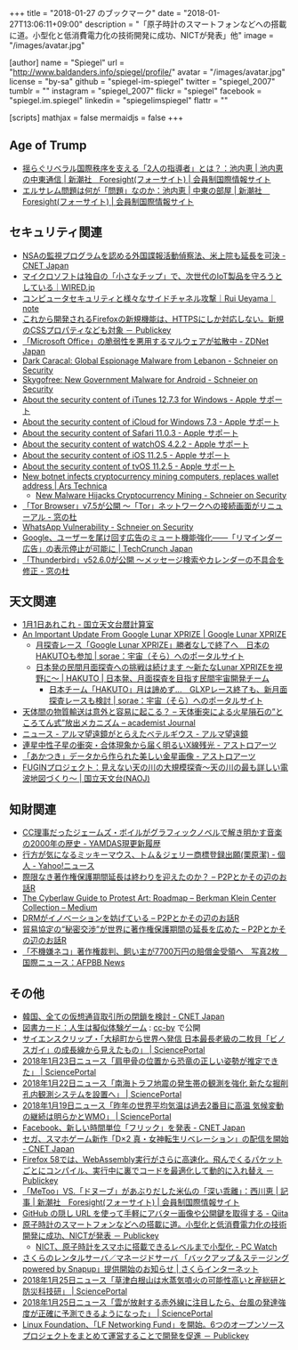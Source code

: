 +++
title = "2018-01-27 のブックマーク"
date =  "2018-01-27T13:06:11+09:00"
description = "「原子時計のスマートフォンなどへの搭載に道。小型化と低消費電力化の技術開発に成功、NICTが発表」他"
image = "/images/avatar.jpg"

[author]
name      = "Spiegel"
url       = "http://www.baldanders.info/spiegel/profile/"
avatar    = "/images/avatar.jpg"
license   = "by-sa"
github    = "spiegel-im-spiegel"
twitter   = "spiegel_2007"
tumblr    = ""
instagram = "spiegel_2007"
flickr    = "spiegel"
facebook  = "spiegel.im.spiegel"
linkedin  = "spiegelimspiegel"
flattr    = ""

[scripts]
  mathjax = false
  mermaidjs = false
+++

## Age of Trump

- [揺らぐリベラル国際秩序を支える「2人の指導者」とは？：池内恵 | 池内恵の中東通信 | 新潮社　Foresight(フォーサイト) | 会員制国際情報サイト](http://www.fsight.jp/articles/-/43242)
- [エルサレム問題は何が「問題」なのか：池内恵 | 中東の部屋 | 新潮社　Foresight(フォーサイト) | 会員制国際情報サイト](http://www.fsight.jp/articles/-/43091)

## セキュリティ関連

- [NSAの監視プログラムを認める外国諜報活動偵察法、米上院も延長を可決 - CNET Japan](https://japan.cnet.com/article/35113413/)
- [マイクロソフトは独自の「小さなチップ」で、次世代のIoT製品を守ろうとしている｜WIRED.jp](https://wired.jp/2018/01/21/project-sopris-iot-security/)
- [コンピュータセキュリティと様々なサイドチャネル攻撃｜Rui Ueyama｜note](https://note.mu/ruiu/n/nb13737bb27dd)
- [これから開発されるFirefoxの新規機能は、HTTPSにしか対応しない。新規のCSSプロパティなども対象 － Publickey](http://www.publickey1.jp/blog/18/firefoxhttpscss.html)
- [「Microsoft Office」の脆弱性を悪用するマルウェアが拡散中 - ZDNet Japan](https://japan.zdnet.com/article/35113478/)
- [Dark Caracal: Global Espionage Malware from Lebanon - Schneier on Security](https://www.schneier.com/blog/archives/2018/01/dark_caracal_gl.html)
- [Skygofree: New Government Malware for Android - Schneier on Security](https://www.schneier.com/blog/archives/2018/01/skygofree_new_g.html)
- [About the security content of iTunes 12.7.3 for Windows - Apple サポート](https://support.apple.com/ja-jp/HT208474)
- [About the security content of iCloud for Windows 7.3 - Apple サポート](https://support.apple.com/ja-jp/HT208473)
- [About the security content of Safari 11.0.3 - Apple サポート](https://support.apple.com/ja-jp/HT208475)
- [About the security content of watchOS 4.2.2 - Apple サポート](https://support.apple.com/ja-jp/HT208464)
- [About the security content of iOS 11.2.5 - Apple サポート](https://support.apple.com/ja-jp/HT208463)
- [About the security content of tvOS 11.2.5 - Apple サポート](https://support.apple.com/ja-jp/HT208462)
- [New botnet infects cryptocurrency mining computers, replaces wallet address | Ars Technica](https://arstechnica.com/information-technology/2018/01/in-the-wild-malware-preys-on-computers-dedicated-to-mining-cryptocurrency/)
    - [New Malware Hijacks Cryptocurrency Mining - Schneier on Security](https://www.schneier.com/blog/archives/2018/01/new_malware_hij.html)
- [「Tor Browser」v7.5が公開 ～「Tor」ネットワークへの接続画面がリニューアル - 窓の杜](https://forest.watch.impress.co.jp/docs/news/1102663.html)
- [WhatsApp Vulnerability - Schneier on Security](https://www.schneier.com/blog/archives/2018/01/whatsapp_vulner.html)
- [Google、ユーザーを尾け回す広告のミュート機能強化――「リマインダー広告」の表示停止が可能に  |  TechCrunch Japan](http://jp.techcrunch.com/2018/01/26/2018-01-25-google-expands-controls-to-let-you-mute-those-annoying-ads-that-follow-you-on-every-site/)
- [「Thunderbird」v52.6.0が公開 ～メッセージ検索やカレンダーの不具合を修正 - 窓の杜](https://forest.watch.impress.co.jp/docs/news/1103275.html)

## 天文関連

- [1月1日あれこれ - 国立天文台暦計算室](http://eco.mtk.nao.ac.jp/koyomi/topics/html/topics1994.html)
- [An Important Update From Google Lunar XPRIZE | Google Lunar XPRIZE](https://lunar.xprize.org/news/blog/important-update-google-lunar-xprize)
    - [月探査レース「Google Lunar XPRIZE」勝者なしで終了へ　日本のHAKUTOも参加 | sorae：宇宙（そら）へのポータルサイト](http://sorae.info/030201/2018_01_24_glxp.html)
    - [日本発の民間月面探査への挑戦は続けます 〜新たなLunar XPRIZEを視野に〜 | HAKUTO | 日本発、月面探査を目指す民間宇宙開発チーム](http://team-hakuto.jp/5749/?lang=ja)
        - [日本チーム「HAKUTO」月は諦めず…　GLXPレース終了も、新月面探査レースも検討 | sorae：宇宙（そら）へのポータルサイト](http://sorae.info/030201/2018_01_24_hakuto.html)
- [天体間の物質輸送は意外と容易に起こる？ – 天体衝突による火星隕石の”ところてん式”放出メカニズム – academist Journal](https://academist-cf.com/journal/?p=6857)
- [ニュース - アルマ望遠鏡がとらえたベテルギウス - アルマ望遠鏡](https://alma-telescope.jp/news/betelgeuse-201801)
- [連星中性子星の衝突・合体現象から届く明るいX線残光 - アストロアーツ](http://www.astroarts.co.jp/article/hl/a/9668_gw170817)
- [「あかつき」データから作られた美しい金星画像 - アストロアーツ](http://www.astroarts.co.jp/article/hl/a/9666_venus)
- [FUGINプロジェクト：見えない天の川の大規模探査〜天の川の最も詳しい電波地図づくり〜 | 国立天文台(NAOJ)](https://www.nao.ac.jp/news/science/2018/20180125-nro.html)

## 知財関連

- [CC理事だったジェームズ・ボイルがグラフィックノベルで解き明かす音楽の2000年の歴史 - YAMDAS現更新履歴](http://d.hatena.ne.jp/yomoyomo/20180122/historyofmusic)
- [行方が気になるミッキーマウス、トム＆ジェリー商標登録出願(栗原潔) - 個人 - Yahoo!ニュース](https://news.yahoo.co.jp/byline/kuriharakiyoshi/20180122-00079227/)
- [際限なき著作権保護期間延長は終わりを迎えたのか？ – P2Pとかその辺のお話R](http://p2ptk.org/copyright/735)
- [The Cyberlaw Guide to Protest Art: Roadmap – Berkman Klein Center Collection – Medium](https://medium.com/berkman-klein-center/the-cyberlaw-guide-to-protest-art-roadmap-c79b8ab4f61b)
- [DRMがイノベーションを妨げている – P2Pとかその辺のお話R](http://p2ptk.org/copyright/737)
- [貿易協定の“秘密交渉”が世界に著作権保護期間の延長を広めた – P2Pとかその辺のお話R](http://p2ptk.org/copyright/742)
- [「不機嫌ネコ」著作権裁判、飼い主が7700万円の賠償金受領へ　写真2枚　国際ニュース：AFPBB News](http://www.afpbb.com/articles/-/3159956)

## その他

- [韓国、全ての仮想通貨取引所の閉鎖を検討 - CNET Japan](https://japan.cnet.com/article/35113402/)
- [図書カード：人生は擬似体験ゲーム](http://www.aozora.gr.jp/cards/001955/card58807.html) : [cc-by](https://creativecommons.org/licenses/by/2.1/jp/) で公開
- [サイエンスクリップ・「大槌町から世界へ発信 日本最長老級の二枚貝「ビノスガイ」の成長線から見えたもの」 | SciencePortal](http://scienceportal.jst.go.jp/clip/20180119_01.html)
- [2018年1月23日ニュース「肩甲骨の位置から恐竜の正しい姿勢が推定できた」 | SciencePortal](http://scienceportal.jst.go.jp/news/newsflash_review/newsflash/2018/01/20180123_01.html)
- [2018年1月22日ニュース「南海トラフ地震の発生帯の観測を強化 新たな掘削孔内観測システムを設置へ」 | SciencePortal](http://scienceportal.jst.go.jp/news/newsflash_review/newsflash/2018/01/20180122_01.html)
- [2018年1月19日ニュース「昨年の世界平均気温は過去2番目に高温 気候変動の継続は明らかとWMO」 | SciencePortal](http://scienceportal.jst.go.jp/news/newsflash_review/newsflash/2018/01/20180119_01.html)
- [Facebook、新しい時間単位「フリック」を発表 - CNET Japan](https://japan.cnet.com/article/35113535/)
- [セガ、スマホゲーム新作「D×2 真・女神転生リベレーション」の配信を開始 - CNET Japan](https://japan.cnet.com/article/35113512/)
- [Firefox 58では、WebAssembly実行がさらに高速化。飛んでくるパケットごとにコンパイル、実行中に裏でコードを最適化して動的に入れ替え － Publickey](http://www.publickey1.jp/blog/18/firefox_58webassembly_1.html)
- [「MeToo」VS.「ドヌーブ」があぶりだした米仏の「深い乖離」：西川恵 | 記事 | 新潮社　Foresight(フォーサイト) | 会員制国際情報サイト](http://www.fsight.jp/articles/-/43248)
- [GitHub の隠し URL を使って手軽にアバター画像や公開鍵を取得する - Qiita](https://qiita.com/potato4d/items/4b61d7decc0aac59e245)
- [原子時計のスマートフォンなどへの搭載に道。小型化と低消費電力化の技術開発に成功、NICTが発表 － Publickey](http://www.publickey1.jp/blog/18/nict.html)
    - [NICT、原子時計をスマホに搭載できるレベルまで小型化  - PC Watch](https://pc.watch.impress.co.jp/docs/news/1102621.html)
- [さくらのレンタルサーバ／マネージドサーバ 「バックアップ＆ステージング powered by Snapup」提供開始のお知らせ | さくらインターネット](https://www.sakura.ad.jp/news/sakurainfo/newsentry.php?id=1848)
- [2018年1月25日ニュース「草津白根山は水蒸気噴火の可能性高いと産総研と防災科技研」 | SciencePortal](http://scienceportal.jst.go.jp/news/newsflash_review/newsflash/2018/01/20180125_02.html)
- [2018年1月25日ニュース「雲が放射する赤外線に注目したら、台風の発達強度が正確に予測できるようになった」 | SciencePortal](http://scienceportal.jst.go.jp/news/newsflash_review/newsflash/2018/01/20180125_01.html)
- [Linux Foundation、「LF Networking Fund」を開始。6つのオープンソースプロジェクトをまとめて運営することで開発を促進 － Publickey](http://www.publickey1.jp/blog/18/linux_foundationlf_networking_fund6.html)
